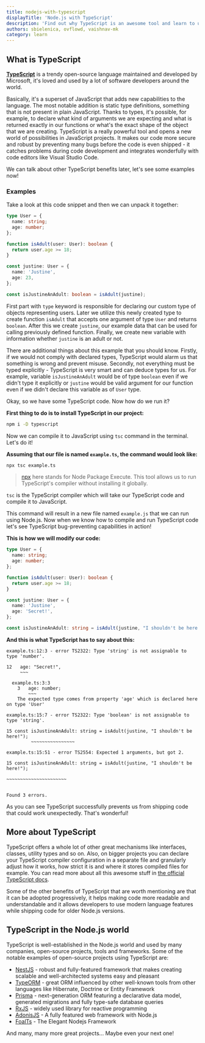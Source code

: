 ```yaml
---
title: nodejs-with-typescript
displayTitle: 'Node.js with TypeScript'
description: 'Find out why TypeScript is an awesome tool and learn to use it by yourself.'
authors: sbielenica, ovflowd, vaishnav-mk
category: learn
---
```


## What is TypeScript

**[TypeScript](https://www.typescriptlang.org)** is a trendy open-source language maintained and developed by Microsoft, it's loved and used by a lot of software developers around the world.

Basically, it's a superset of JavaScript that adds new capabilities to the language. The most notable addition is static type definitions, something that is not present in plain JavaScript. Thanks to types, it's possible, for example, to declare what kind of arguments we are expecting and what is returned exactly in our functions or what's the exact shape of the object that we are creating. TypeScript is a really powerful tool and opens a new world of possibilities in JavaScript projects. It makes our code more secure and robust by preventing many bugs before the code is even shipped - it catches problems during code development and integrates wonderfully with code editors like Visual Studio Code.

We can talk about other TypeScript benefits later, let's see some examples now!

### Examples

Take a look at this code snippet and then we can unpack it together:

```ts
type User = {
  name: string;
  age: number;
};

function isAdult(user: User): boolean {
  return user.age >= 18;
}

const justine: User = {
  name: 'Justine',
  age: 23,
};

const isJustineAnAdult: boolean = isAdult(justine);
```

First part with `type` keyword is responsible for declaring our custom type of objects representing users. Later we utilize this newly created type to create function `isAdult` that accepts one argument of type `User` and returns `boolean`. After this we create `justine`, our example data that can be used for calling previously defined function. Finally, we create new variable with information whether `justine` is an adult or not.

There are additional things about this example that you should know. Firstly, if we would not comply with declared types, TypeScript would alarm us that something is wrong and prevent misuse. Secondly, not everything must be typed explicitly - TypeScript is very smart and can deduce types for us. For example, variable `isJustineAnAdult` would be of type `boolean` even if we didn't type it explicitly or `justine` would be valid argument for our function even if we didn't declare this variable as of `User` type.

Okay, so we have some TypeScript code. Now how do we run it?

**First thing to do is to install TypeScript in our project:**

```bash
npm i -D typescript
```

Now we can compile it to JavaScript using `tsc` command in the terminal. Let's do it!

**Assuming that our file is named `example.ts`, the command would look like:**

```bash
npx tsc example.ts
```
> [npx](https://www.npmjs.com/package/npx) here stands for Node Package Execute. This tool allows us to run TypeScript's compiler without installing it globally.

`tsc` is the TypeScript compiler which will take our TypeScript code and compile it to JavaScript.

This command will result in a new file named `example.js` that we can run using Node.js.
Now when we know how to compile and run TypeScript code let's see TypeScript bug-preventing capabilities in action!


**This is how we will modify our code:**

```ts
type User = {
  name: string;
  age: number;
};

function isAdult(user: User): boolean {
  return user.age >= 18;
}

const justine: User = {
  name: 'Justine',
  age: 'Secret!',
};

const isJustineAnAdult: string = isAdult(justine, "I shouldn't be here!");
```

**And this is what TypeScript has to say about this:**

```console
example.ts:12:3 - error TS2322: Type 'string' is not assignable to type 'number'.

12   age: "Secret!",
     ~~~

  example.ts:3:3
    3   age: number;
        ~~~
    The expected type comes from property 'age' which is declared here on type 'User'

example.ts:15:7 - error TS2322: Type 'boolean' is not assignable to type 'string'.

15 const isJustineAnAdult: string = isAdult(justine, "I shouldn't be here!");
         ~~~~~~~~~~~~~~~~

example.ts:15:51 - error TS2554: Expected 1 arguments, but got 2.

15 const isJustineAnAdult: string = isAdult(justine, "I shouldn't be here!");
                                                     ~~~~~~~~~~~~~~~~~~~~~~


Found 3 errors.
```

As you can see TypeScript successfully prevents us from shipping code that could work unexpectedly. That's wonderful!

## More about TypeScript

TypeScript offers a whole lot of other great mechanisms like interfaces, classes, utility types and so on. Also, on bigger projects you can declare your TypeScript compiler configuration in a separate file and granularly adjust how it works, how strict it is and where it stores compiled files for example. You can read more about all this awesome stuff in [the official TypeScript docs](https://www.typescriptlang.org/docs).

Some of the other benefits of TypeScript that are worth mentioning are that it can be adopted progressively, it helps making code more readable and understandable and it allows developers to use modern language features while shipping code for older Node.js versions.

## TypeScript in the Node.js world

TypeScript is well-established in the Node.js world and used by many companies, open-source projects, tools and frameworks.
Some of the notable examples of open-source projects using TypeScript are:

* [NestJS](https://nestjs.com/) - robust and fully-featured framework that makes creating scalable and well-architected systems easy and pleasant
* [TypeORM](https://typeorm.io/#/) - great ORM influenced by other well-known tools from other languages like Hibernate, Doctrine or Entity Framework
* [Prisma](https://prisma.io/) - next-generation ORM featuring a declarative data model, generated migrations and fully type-safe database queries
* [RxJS](https://rxjs.dev/) - widely used library for reactive programming
* [AdonisJS](https://adonisjs.com) - A fully featured web framework with Node.js
* [FoalTs](https://foalts.org/) - The Elegant Nodejs Framework

And many, many more great projects... Maybe even your next one!
